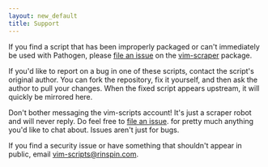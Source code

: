 ```yaml
---
layout: new_default
title: Support
---
```


If you find a script that has been improperly packaged
or can't immediately be used with Pathogen, please
[file an issue](http://github.com/vim-scripts/vim-scraper/issues)
on the [vim-scraper](http://github.com/vim-scripts/vim-scraper) package.

If you'd like to report on a bug in one of these scripts,
contact the script's original author.  You can fork the repository,
fix it yourself, and then ask the author to pull your changes.  When the
fixed script appears upstream, it will quickly be mirrored here.

Don't bother messaging the vim-scripts account!  It's just a scraper
robot and will never reply.  Do feel free to
[file an issue](http://github.com/vim-scripts/vim-scraper/issues).
for pretty much anything you'd like to chat about.  Issues aren't just for bugs.

If you find a security issue or have something that shouldn't appear
in public, email
<a href="mailto:vim-scripts@rinspin.com">vim-scripts@rinspin.com</a>.
